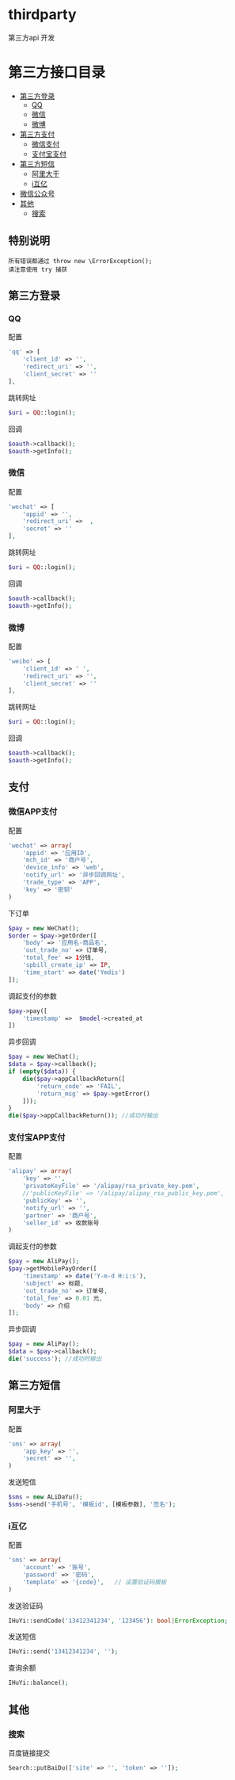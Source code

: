 # thirdparty
第三方api 开发


# 第三方接口目录

- [第三方登录](#oauth)
    - [QQ](#oauth-qq)
    - [微信](#oauth-wechat)
    - [微博](#oauth-weibo)
- [第三方支付](#pay)
    - [微信支付](#pay-wechat)
    - [支付宝支付](#pay-alipay)
- [第三方短信](#sms)
    - [阿里大于](#sms-alidayu)
    - [i互亿](#sms-ihuyi)
- [微信公众号](WeChat.md)
- [其他](#other)
    - [搜索](#other-search)


## 特别说明

    所有错误都通过 throw new \ErrorException();
    请注意使用 try 捕获

<a name="oauth"></a>
## 第三方登录
<a name="oauth-qq"></a>
### QQ 

配置
```PHP
'qq' => [
    'client_id' => '',
    'redirect_uri' => '',
    'client_secret' => ''
],
```

跳转网址
```PHP
$uri = QQ::login();
```

回调
```PHP
$oauth->callback();
$oauth->getInfo();
```

<a name="oauth-wechat"></a>
### 微信

配置
```PHP
'wechat' => [
    'appid' => '',
    'redirect_uri' =>  ,
    'secret' => ''
],
```

跳转网址
```PHP
$uri = QQ::login();
```

回调
```PHP
$oauth->callback();
$oauth->getInfo();
```

<a name="oauth-weibo"></a>
### 微博

配置
```PHP
'weibo' => [
    'client_id' => ' ',
    'redirect_uri' => '',
    'client_secret' => ''
],
```

跳转网址
```PHP
$uri = QQ::login();
```

回调
```PHP
$oauth->callback();
$oauth->getInfo();
```

<a name="pay"></a>
## 支付

<a name="pay-wechat"></a>
### 微信APP支付

配置
```PHP
'wechat' => array(
    'appid' => '应用ID',
    'mch_id' => '商户号',
    'device_info' => 'web',
    'notify_url' => '异步回调网址',
    'trade_type' => 'APP',
    'key' => '密钥'
)
```

下订单
```PHP
$pay = new WeChat();
$order = $pay->getOrder([
    'body' => '应用名-商品名',
    'out_trade_no' => 订单号,
    'total_fee' => 1分钱,
    'spbill_create_ip' => IP,
    'time_start' => date('Ymdis')
]);
```

调起支付的参数
```PHP
$pay->pay([
    'timestamp' =>  $model->created_at
])
```

异步回调
```PHP
$pay = new WeChat();
$data = $pay->callback();
if (empty($data)) {
    die($pay->appCallbackReturn([
        'return_code' => 'FAIL',
        'return_msg' => $pay->getError()
    ]));
}
die($pay->appCallbackReturn()); //成功时输出
```

<a name="pay-alipay"></a>
### 支付宝APP支付

配置
```PHP
'alipay' => array(
    'key' => '',
    'privateKeyFile' => '/alipay/rsa_private_key.pem',
    //'publicKeyFile' => '/alipay/alipay_rsa_public_key.pem',
    'publicKey' => '',
    'notify_url' => '',
    'partner' => '商户号',
    'seller_id' => 收款账号
)
```

调起支付的参数
```PHP
$pay = new AliPay();
$pay->getMobilePayOrder([
    'timestamp' => date('Y-m-d H:i:s'),
    'subject' => 标题,
    'out_trade_no' => 订单号,
    'total_fee' => 0.01 元,
    'body' => 介绍
]);
```

异步回调
```PHP
$pay = new AliPay();
$data = $pay->callback();
die('success'); //成功时输出
```

<a name="sms"></a>
## 第三方短信
<a name="sms-alidayu"></a>
### 阿里大于

配置
```PHP
'sms' => array(
    'app_key' => '',
    'secret' => '',
)
```

发送短信
```PHP
$sms = new ALiDaYu();
$sms->send('手机号', '模板id', [模板参数], '签名');
```


<a name="sms-ihuyi"></a>
### i互亿

配置
```PHP
'sms' => array(
    'account' => '账号',
    'password' => '密码',
    'template' => '{code}',   // 设置验证码模板
)
```

发送验证码
```PHP
IHuYi::sendCode('13412341234', '123456'): bool|ErrorException;
```

发送短信
```PHP
IHuYi::send('13412341234', '');
```

查询余额
```PHP
IHuYi::balance();
```

<a name="other"></a>
## 其他


<a name="other-search"></a>
### 搜索

百度链接提交
```PHP
Search::putBaiDu(['site' => '', 'token' => '']);
```
